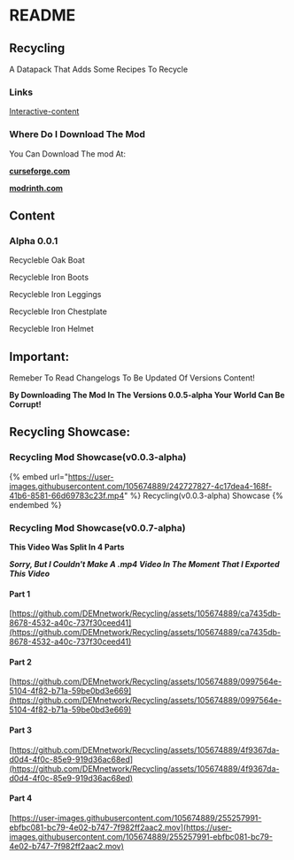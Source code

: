 # README

## Recycling

A Datapack That Adds Some Recipes To Recycle

### Links

[Interactive-content](https://dem-network-corporation.github.io/Recycling/Interactive-Content/)

### Where Do I Download The Mod

You Can Download The mod At:

[**curseforge.com**](https://www.curseforge.com/minecraft/mc-mods/recycling-mod)

[**modrinth.com**](https://modrinth.com/mod/recycling\_mod)

## Content

### Alpha 0.0.1

Recycleble Oak Boat

Recycleble Iron Boots

Recycleble Iron Leggings

Recycleble Iron Chestplate

Recycleble Iron Helmet

## Important:

Remeber To Read Changelogs To Be Updated Of Versions Content!

**By Downloading The Mod In The Versions 0.0.5-alpha Your World Can Be Corrupt!**

## Recycling Showcase:

### Recycling Mod Showcase(v0.0.3-alpha)

{% embed url="https://user-images.githubusercontent.com/105674889/242727827-4c17dea4-168f-41b6-8581-66d69783c23f.mp4" %}
Recycling(v0.0.3-alpha) Showcase
{% endembed %}

### Recycling Mod Showcase(v0.0.7-alpha)

**This Video Was Split In 4 Parts**

_**Sorry, But I Couldn't Make A .mp4 Video In The Moment That I Exported This Video**_

#### Part 1

[https://github.com/DEMnetwork/Recycling/assets/105674889/ca7435db-8678-4532-a40c-737f30ceed41](https://github.com/DEMnetwork/Recycling/assets/105674889/ca7435db-8678-4532-a40c-737f30ceed41)

#### Part 2

[https://github.com/DEMnetwork/Recycling/assets/105674889/0997564e-5104-4f82-b71a-59be0bd3e669](https://github.com/DEMnetwork/Recycling/assets/105674889/0997564e-5104-4f82-b71a-59be0bd3e669)

#### Part 3

[https://github.com/DEMnetwork/Recycling/assets/105674889/4f9367da-d0d4-4f0c-85e9-919d36ac68ed](https://github.com/DEMnetwork/Recycling/assets/105674889/4f9367da-d0d4-4f0c-85e9-919d36ac68ed)

#### Part 4

[https://user-images.githubusercontent.com/105674889/255257991-ebfbc081-bc79-4e02-b747-7f982ff2aac2.mov](https://user-images.githubusercontent.com/105674889/255257991-ebfbc081-bc79-4e02-b747-7f982ff2aac2.mov)
